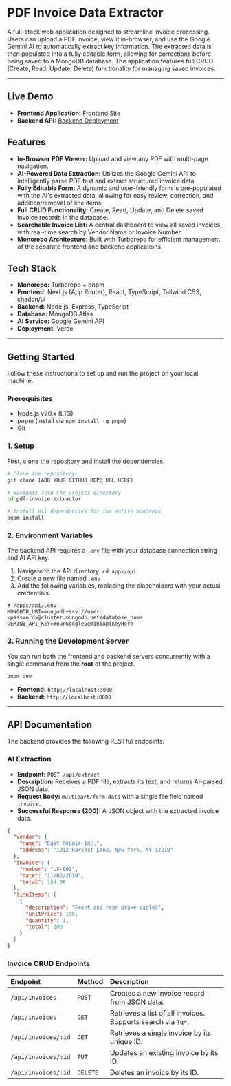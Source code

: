 # PDF Invoice Data Extractor

A full-stack web application designed to streamline invoice processing. Users can upload a PDF invoice, view it in-browser, and use the Google Gemini AI to automatically extract key information. The extracted data is then populated into a fully editable form, allowing for corrections before being saved to a MongoDB database. The application features full CRUD (Create, Read, Update, Delete) functionality for managing saved invoices.

---

## Live Demo

* **Frontend Application:** [Frontend Site](https://pdf-invoice-extractor-web.vercel.app/)
* **Backend API:** [Backend Deployment](https://pdf-invoice-extractor-api.vercel.app/)

## Features

* **In-Browser PDF Viewer:** Upload and view any PDF with multi-page navigation.
* **AI-Powered Data Extraction:** Utilizes the Google Gemini API to intelligently parse PDF text and extract structured invoice data.
* **Fully Editable Form:** A dynamic and user-friendly form is pre-populated with the AI's extracted data, allowing for easy review, correction, and addition/removal of line items.
* **Full CRUD Functionality:** Create, Read, Update, and Delete saved invoice records in the database.
* **Searchable Invoice List:** A central dashboard to view all saved invoices, with real-time search by Vendor Name or Invoice Number.
* **Monorepo Architecture:** Built with Turborepo for efficient management of the separate frontend and backend applications.

## Tech Stack

* **Monorepo:** Turborepo + pnpm
* **Frontend:** Next.js (App Router), React, TypeScript, Tailwind CSS, shadcn/ui
* **Backend:** Node.js, Express, TypeScript
* **Database:** MongoDB Atlas
* **AI Service:** Google Gemini API
* **Deployment:** Vercel

---

## Getting Started

Follow these instructions to set up and run the project on your local machine.

### Prerequisites

* Node.js v20.x (LTS)
* pnpm (install via `npm install -g pnpm`)
* Git

### 1. Setup

First, clone the repository and install the dependencies.

```bash
# Clone the repository
git clone [ADD YOUR GITHUB REPO URL HERE]

# Navigate into the project directory
cd pdf-invoice-extractor

# Install all dependencies for the entire monorepo
pnpm install
```

### 2. Environment Variables

The backend API requires a `.env` file with your database connection string and AI API key.

1. Navigate to the API directory: `cd apps/api`
2. Create a new file named `.env`
3. Add the following variables, replacing the placeholders with your actual credentials.

```env
# /apps/api/.env
MONGODB_URI=mongodb+srv://user:<password>@cluster.mongodb.net/database_name
GEMINI_API_KEY=YourGoogleGeminiApiKeyHere
```

### 3. Running the Development Server

You can run both the frontend and backend servers concurrently with a single command from the **root** of the project.

```bash
pnpm dev
```

* **Frontend:** `http://localhost:3000`
* **Backend:** `http://localhost:8000`

---

## API Documentation

The backend provides the following RESTful endpoints.

### AI Extraction

* **Endpoint:** `POST /api/extract`
* **Description:** Receives a PDF file, extracts its text, and returns AI-parsed JSON data.
* **Request Body:** `multipart/form-data` with a single file field named `invoice`.
* **Successful Response (200):** A JSON object with the extracted invoice data.

```json
{
  "vendor": {
    "name": "East Repair Inc.",
    "address": "1912 Harvest Lane, New York, NY 12210"
  },
  "invoice": {
    "number": "US-001",
    "date": "11/02/2019",
    "total": 154.06
  },
  "lineItems": [
    {
      "description": "Front and rear brake cables",
      "unitPrice": 100,
      "quantity": 1,
      "total": 100
    }
  ]
}
```

### Invoice CRUD Endpoints

| Endpoint | Method | Description |
|:---------|:-------|:------------|
| `/api/invoices` | `POST` | Creates a new invoice record from JSON data. |
| `/api/invoices` | `GET` | Retrieves a list of all invoices. Supports search via `?q=`. |
| `/api/invoices/:id` | `GET` | Retrieves a single invoice by its unique ID. |
| `/api/invoices/:id` | `PUT` | Updates an existing invoice by its ID. |
| `/api/invoices/:id` | `DELETE` | Deletes an invoice by its ID. |
